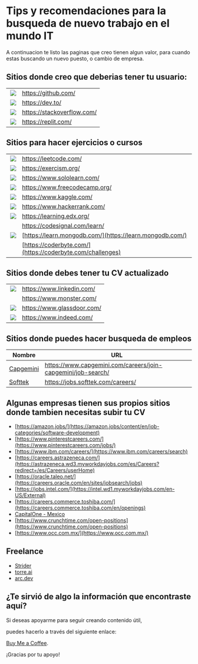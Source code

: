 # Tips y recomendaciones para la busqueda de nuevo trabajo en el mundo IT

A continuacion te listo las paginas que creo tienen algun valor, para cuando estas buscando un nuevo puesto, o cambio de empresa.

## Sitios donde creo que deberias tener tu usuario:
|   |   |
| -------- | ------- |
| <a href="https://github.com/"><img align="right" src="https://img.shields.io/badge/GitHub-100000?style=for-the-badge&logo=github&logoColor=white" /></a>  | https://github.com/   |
| <a href="https://dev.to/"><img align="right" src="https://img.shields.io/badge/dev.to-0A0A0A?style=for-the-badge&logo=devdotto&logoColor=white" /></a> | https://dev.to/ |
| <a href="https://stackoverflow.com/"><img align="right" src="https://img.shields.io/badge/Stack_Overflow-FE7A16?style=for-the-badge&logo=stack-overflow&logoColor=white" /></a>    | https://stackoverflow.com/   |
| <a href="https://replit.com/"><img align="right" src="https://img.shields.io/badge/replit-667881?style=for-the-badge&logo=replit&logoColor=white" /></a>    | https://replit.com/     |


## Sitios para hacer ejercicios o cursos

|   |   |
| -------- | ------- |
| <a href="https://leetcode.com/"><img align="right" src="https://img.shields.io/badge/-LeetCode-FFA116?style=for-the-badge&logo=LeetCode&logoColor=black" /></a>    |https://leetcode.com/ |
| <a href="https://exercism.org/"><img align="right" src="https://img.shields.io/badge/Exercism-009CAB?style=for-the-badge&logo=exercism&logoColor=white" /></a>    |https://exercism.org/ |
| <a href="https://www.sololearn.com/"><img align="right" src="https://img.shields.io/badge/-Sololearn-3a464b?style=for-the-badge&logo=Sololearn&logoColor=white" /></a>    |https://www.sololearn.com/ |
| <a href="https://www.freecodecamp.org/"><img align="right" src="https://img.shields.io/badge/freecodecamp-27273D?style=for-the-badge&logo=freecodecamp&logoColor=white" /></a>    |https://www.freecodecamp.org/ |
| <a href="https://www.kaggle.com/"><img align="right" src="https://img.shields.io/badge/Kaggle-20BEFF?style=for-the-badge&logo=Kaggle&logoColor=white" /></a>    |https://www.kaggle.com/ |
| <a href="https://www.hackerrank.com/"><img align="right" src="https://img.shields.io/badge/-Hackerrank-2EC866?style=for-the-badge&logo=HackerRank&logoColor=white" /></a>    |https://www.hackerrank.com/ |
| <a href="https://learning.edx.org/"><img align="right" src="https://img.shields.io/badge/Edx-193A3E?style=for-the-badge&logo=edx&logoColor=white" /></a>    |https://learning.edx.org/ |
|   |  https://codesignal.com/learn/ |
|  <a href="https://learn.mongodb.com/"><img align="right" src="https://img.shields.io/badge/MongoDB-%234ea94b.svg?style=for-the-badge&logo=mongodb&logoColor=white" /></a>     |  [https://learn.mongodb.com/](https://learn.mongodb.com/) |
|  | [https://coderbyte.com/](https://coderbyte.com/challenges) |


## Sitios donde debes tener tu CV actualizado

|   |   |
| -------- | ------- |
| <a href="https://www.linkedin.com/"><img align="right" src="https://img.shields.io/badge/LinkedIn-0077B5?style=for-the-badge&logo=linkedin&logoColor=white" /></a>  |   https://www.linkedin.com/ |
| <!--a href="https://www.monster.com/"><img align="right" src="" /></a-->  |   https://www.monster.com/ |
| <a href="https://www.glassdoor.com/"><img align="right" src="https://img.shields.io/badge/Glassdoor-00A162?style=for-the-badge&logo=Glassdoor&logoColor=white" /></a>  |   https://www.glassdoor.com/ |
| <a href="https://www.indeed.com/"><img align="right" src="https://img.shields.io/badge/indeed-003A9B?style=for-the-badge&logo=indeed&logoColor=white" /></a>  |   https://www.indeed.com/ |


## Sitios donde puedes hacer busqueda de empleos

| Nombre  | URL  |
| -------- | ------- |
| [Capgemini](https://www.capgemini.com/careers/join-capgemini/job-search/) |   https://www.capgemini.com/careers/join-capgemini/job-search/ |
| [Softtek](https://jobs.softtek.com/careers/) | https://jobs.softtek.com/careers/ |


## Algunas empresas tienen sus propios sitios donde tambien necesitas subir tu CV

+ [https://amazon.jobs/](https://amazon.jobs/content/en/job-categories/software-development) 
+ [https://www.pinterestcareers.com/](https://www.pinterestcareers.com/jobs/)
+ [https://www.ibm.com/careers/](https://www.ibm.com/careers/search)
+ [https://careers.astrazeneca.com/](https://astrazeneca.wd3.myworkdayjobs.com/es/Careers?redirect=/es/Careers/userHome)
+ [https://oracle.taleo.net/](https://careers.oracle.com/en/sites/jobsearch/jobs) 
+ [https://jobs.intel.com/](https://intel.wd1.myworkdayjobs.com/en-US/External)
+ [https://careers.commerce.toshiba.com/](https://careers.commerce.toshiba.com/en/openings)
+ [CapitalOne - Mexico](https://capitalone.wd12.myworkdayjobs.com/en-US/Capital_One?redirect=/en-US/Capital_One/userHome) 
+ [https://www.crunchtime.com/open-positions](https://www.crunchtime.com/open-positions)
+ [https://www.occ.com.mx/](https://www.occ.com.mx/)


## Freelance 
+ [Strider](https://app.onstrider.com/r/josefrancisco_qq0p1b)
+ [torre.ai](https://torre.ai)
+ [arc.dev](https://arc.dev/)


##  ¿Te sirvió de algo la información que encontraste aquí? 
Si deseas apoyarme para seguir creando contenido útil,

puedes hacerlo a través del siguiente enlace: 

[Buy Me a Coffee](https://coff.ee/frantizek). 



¡Gracias por tu apoyo!
